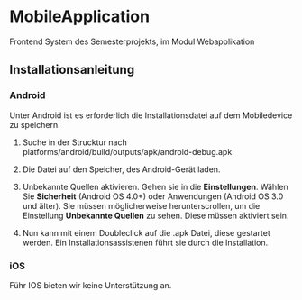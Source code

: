 # MobileApplication
Frontend System des Semesterprojekts, im Modul Webapplikation

## Installationsanleitung
### Android

Unter Android ist es erforderlich die Installationsdatei auf dem Mobiledevice zu speichern.

1. Suche in der Strucktur nach platforms/android/build/outputs/apk/android-debug.apk

2. Die Datei auf den Speicher, des Android-Gerät laden. 

3. Unbekannte Quellen aktivieren. Gehen sie in die **Einstellungen**. Wählen Sie **Sicherheit** (Android OS 4.0+) oder Anwendungen (Android OS 3.0 und älter). Sie müssen möglicherweise herunterscrollen, um die Einstellung **Unbekannte Quellen** zu sehen. Diese müssen aktiviert sein. 

4. Nun kann mit einem Doubleclick auf die .apk Datei, diese gestartet werden. Ein Installationsassistenen führt sie durch die Installation. 

### iOS

Führ IOS bieten wir keine Unterstützung an. 



